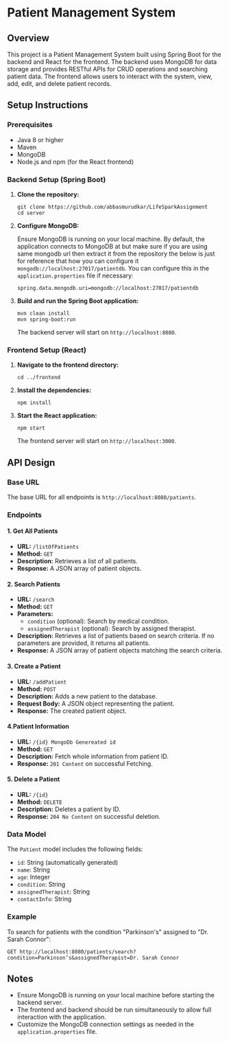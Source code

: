 <h1>Patient Management System</h1>

<h2>Overview</h2>
<p>This project is a Patient Management System built using Spring Boot for the backend and React for the frontend. The backend uses MongoDB for data storage and provides RESTful APIs for CRUD operations and searching patient data. The frontend allows users to interact with the system, view, add, edit, and delete patient records.</p>

<h2>Setup Instructions</h2>

<h3>Prerequisites</h3>
<ul>
    <li>Java 8 or higher</li>
    <li>Maven</li>
    <li>MongoDB</li>
    <li>Node.js and npm (for the React frontend)</li>
</ul>

<h3>Backend Setup (Spring Boot)</h3>
<ol>
    <li><strong>Clone the repository:</strong>
    <pre><code>git clone https://github.com/abbasmurudkar/LifeSparkAssignment
cd server</code></pre>
    </li>
    <li><strong>Configure MongoDB:</strong>
    <p>Ensure MongoDB is running on your local machine. By default, the application connects to MongoDB at but make sure if you are using same mongodb url then extract it from the repository the below is just for reference that how you can configure it <code>mongodb://localhost:27017/patientdb</code>. You can configure this in the <code>application.properties</code> file if necessary:</p>
    <pre><code>spring.data.mongodb.uri=mongodb://localhost:27017/patientdb</code></pre>
    </li>
    <li><strong>Build and run the Spring Boot application:</strong>
    <pre><code>mvn clean install
mvn spring-boot:run</code></pre>
    <p>The backend server will start on <code>http://localhost:8080</code>.</p>
    </li>
</ol>

<h3>Frontend Setup (React)</h3>
<ol>
    <li><strong>Navigate to the frontend directory:</strong>
    <pre><code>cd ../frontend</code></pre>
    </li>
    <li><strong>Install the dependencies:</strong>
    <pre><code>npm install</code></pre>
    </li>
    <li><strong>Start the React application:</strong>
    <pre><code>npm start</code></pre>
    <p>The frontend server will start on <code>http://localhost:3000</code>.</p>
    </li>
</ol>

<h2>API Design</h2>

<h3>Base URL</h3>
<p>The base URL for all endpoints is <code>http://localhost:8080/patients</code>.</p>

<h3>Endpoints</h3>

<h4>1. Get All Patients</h4>
<ul>
    <li><strong>URL:</strong> <code>/listOfPatients</code></li>
    <li><strong>Method:</strong> <code>GET</code></li>
    <li><strong>Description:</strong> Retrieves a list of all patients.</li>
    <li><strong>Response:</strong> A JSON array of patient objects.</li>
</ul>

<h4>2. Search Patients</h4>
<ul>
    <li><strong>URL:</strong> <code>/search</code></li>
    <li><strong>Method:</strong> <code>GET</code></li>
    <li><strong>Parameters:</strong>
        <ul>
            <li><code>condition</code> (optional): Search by medical condition.</li>
            <li><code>assignedTherapist</code> (optional): Search by assigned therapist.</li>
        </ul>
    </li>
    <li><strong>Description:</strong> Retrieves a list of patients based on search criteria. If no parameters are provided, it returns all patients.</li>
    <li><strong>Response:</strong> A JSON array of patient objects matching the search criteria.</li>
</ul>

<h4>3. Create a Patient</h4>
<ul>
    <li><strong>URL:</strong> <code>/addPatient</code></li>
    <li><strong>Method:</strong> <code>POST</code></li>
    <li><strong>Description:</strong> Adds a new patient to the database.</li>
    <li><strong>Request Body:</strong> A JSON object representing the patient.</li>
    <li><strong>Response:</strong> The created patient object.</li>
</ul>

<h4>4.Patient Information</h4>
<ul>
    <li><strong>URL:</strong> <code>/{id} MongoDb Genereated id</code></li>
    <li><strong>Method:</strong> <code>GET</code></li>
    <li><strong>Description:</strong> Fetch whole information from patient ID.</li>
    <li><strong>Response:</strong> <code>201 Content</code> on successful Fetching.</li>
</ul>
<h4>5. Delete a Patient</h4>
<ul>
    <li><strong>URL:</strong> <code>/{id}</code></li>
    <li><strong>Method:</strong> <code>DELETE</code></li>
    <li><strong>Description:</strong> Deletes a patient by ID.</li>
    <li><strong>Response:</strong> <code>204 No Content</code> on successful deletion.</li>
</ul>

<h3>Data Model</h3>
<p>The <code>Patient</code> model includes the following fields:</p>
<ul>
    <li><code>id</code>: String (automatically generated)</li>
    <li><code>name</code>: String</li>
    <li><code>age</code>: Integer</li>
    <li><code>condition</code>: String</li>
    <li><code>assignedTherapist</code>: String</li>
    <li><code>contactInfo</code>: String</li>
</ul>

<h3>Example</h3>
<p>To search for patients with the condition "Parkinson's" assigned to "Dr. Sarah Connor":</p>
<pre><code>GET http://localhost:8080/patients/search?condition=Parkinson’s&assignedTherapist=Dr. Sarah Connor</code></pre>

<h2>Notes</h2>
<ul>
    <li>Ensure MongoDB is running on your local machine before starting the backend server.</li>
    <li>The frontend and backend should be run simultaneously to allow full interaction with the application.</li>
    <li>Customize the MongoDB connection settings as needed in the <code>application.properties</code> file.</li>
</ul>
